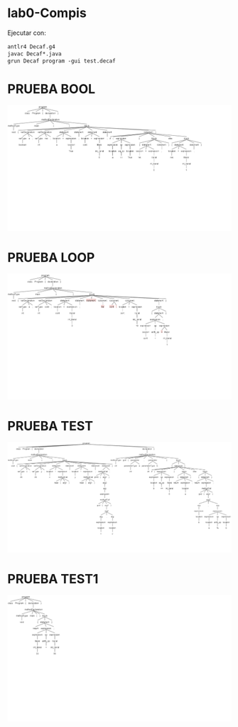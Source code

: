 # lab0-Compis

Ejecutar con:
```
antlr4 Decaf.g4
javac Decaf*.java
grun Decaf program -gui test.decaf
```
# PRUEBA BOOL
![alt text](https://github.com/gusta257/lab0-Compis/blob/main/img/bool.png)

# PRUEBA LOOP
![alt text](https://github.com/gusta257/lab0-Compis/blob/main/img/loop.png)

# PRUEBA TEST
![alt text](https://github.com/gusta257/lab0-Compis/blob/main/img/test.png)

# PRUEBA TEST1
![alt text](https://github.com/gusta257/lab0-Compis/blob/main/img/test1.png)
